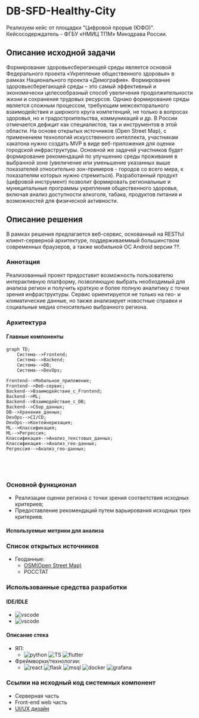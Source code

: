 # DB-SFD-Healthy-City
Реализуем кейс от площадки "Цифровой прорыв (ЮФО)".
Кейсосодерждатель - ФГБУ «НМИЦ ТПМ» Минздрава России.

## Описание исходной задачи
Формирование здоровьесберегающей среды является основой Федерального проекта «Укрепление общественного здоровья» в рамках Национального проекта «Демография». Формирование здоровьесберегающей среды – это самый эффективный и экономически целесообразный способ увеличения продолжительности жизни и сохранения трудовых ресурсов. Однако формирование среды является сложным процессом, требующим межсекторального взаимодействия и широкого круга компетенций, не только в вопросах здоровья, но и градостроительства, коммуникаций и др. В России отмечается дефицит как специалистов, так и инструментов в этой области. 
На основе открытых источников (Open Street Map), с применением технологий искусственного интеллекта, участникам хакатона нужно создать MVP в виде веб-приложения для оценки городской инфраструктуры. 
Основной же задачей участников будет формирование рекомендаций по улучшению среды проживания в выбранной зоне (увеличение или уменьшение указанных выше показателей относительно зон-примеров - городов со всего мира, к показателям которых нужно стремиться).  Разработанный продукт (цифровой инструмент) позволит формировать региональные и муниципальные программы укрепления общественного здоровья, включая анализ доступности алкоголя, табака, продуктов питания и возможностей для физической активности.

## Описание решения
В рамках решения предлагается веб-сервис, основанный на RESTful клиент-серверной архитектуре, поддерживаеммый большинством современных браузеров, а также мобильной ОС Android версии ??.
### Аннотация
Реализованный проект предоставит возможность пользователю интерактивную платформу, позволяющую выбрать необходимый для анализа регион и получить краткую и более полную аналитику с точки зрения инфраструктуры. Сервис ориентируется не только на гео- и климатические данные, но также анализирует новостные справки и социальные медиа относительно выбранного региона.
### Архитектура
#### Главные компоненты
```mermaid
graph TD;
    Система-->Frontend;
    Система-->Backend;
    Система-->DB;
    Система-->DevOps;

Frontend-->Мобильное_приложение;
Frontend-->Веб-сервис;
Backend-->Взаимодействие_с_Frontend;
Backend-->ML;
Backend-->Взаимодействие_с_DB;
Backend-->Сбор_данных;
DB-->Хранение_данных;
DevOps-->CI/CD;
DevOps-->Контейнеризация;
ML-->Классификация;
ML-->Регрессия;
Классификация-->Анализ_текстовых_данных;
Классификация-->Анализ_гео-данных;
Регрессия-->Анализ_гео-данных;





```
### Основной функционал
 - Реализации оценки региона с точки зрения соответствия исходных критериев;
 - Предоставление рекомендаций путем варьирования исходных трех критериев.
#### Используемые метрики для анализа
### Список открытых источников
- Геоданные:
  - [OSM(Open Street Map)](https://www.openstreetmap.org/#map=3/69.62/-74.90)
  - РОССТАТ
### Использованные средства разработки
#### IDE/IDLE
- ![vscode](https://img.shields.io/badge/VSCode-0078D4?style=for-the-badge&logo=visual%20studio%20code&logoColor=white)
- ![vscode](https://img.shields.io/badge/Android_Studio-3DDC84?style=for-the-badge&logo=android-studio&logoColor=white)
#### Описание стека
- ЯП:
  - ![python](https://img.shields.io/badge/Python-FFD43B?style=for-the-badge&logo=python&logoColor=blue)
![TS](https://img.shields.io/badge/TypeScript-007ACC?style=for-the-badge&logo=typescript&logoColor=white)
![flutter](https://img.shields.io/badge/Kotlin-0095D5?&style=for-the-badge&logo=kotlin&logoColor=white)
- Фреймворки/технологии:
  - ![react](https://img.shields.io/badge/React-20232A?style=for-the-badge&logo=react&logoColor=61DAFB)
![flask](https://img.shields.io/badge/Flask-000000?style=for-the-badge&logo=flask&logoColor=white)
![msql](https://img.shields.io/badge/MySQL-005C84?style=for-the-badge&logo=mysql&logoColor=white)
![docker](https://img.shields.io/badge/Docker-2CA5E0?style=for-the-badge&logo=docker&logoColor=white)
![grafana](https://img.shields.io/badge/Grafana-F2F4F9?style=for-the-badge&logo=grafana&logoColor=orange&labelColor=F2F4F9)
### Ссылки на исходный код системных компонент
- Серверная часть
- Front-end web часть
- [UI/UX дизайн](https://www.figma.com/file/T0441FbXWMXjQ24HL5ZhTt/MLS(DBSFD)?type=design&node-id=0%3A1&mode=design&t=Ixji2eeGdy7GpLNj-1)
